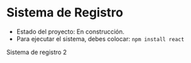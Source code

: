 <h1> Sistema de Registro </h1>

- Estado del proyecto: En construcción.
- Para ejecutar el sistema, debes colocar:
```npm install react```

Sistema de registro 2
